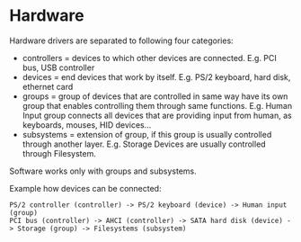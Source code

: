 # Hardware

Hardware drivers are separated to following four categories:

* controllers = devices to which other devices are connected. E.g. PCI bus, USB controller
* devices = end devices that work by itself. E.g. PS/2 keyboard, hard disk, ethernet card
* groups = group of devices that are controlled in same way have its own group that enables controlling them through same functions. E.g. Human Input group connects all devices that are providing input from human, as keyboards, mouses, HID devices...
* subsystems = extension of group, if this group is usually controlled through another layer. E.g. Storage Devices are usually controlled through Filesystem.

Software works only with groups and subsystems.

Example how devices can be connected:

```
PS/2 controller (controller) -> PS/2 keyboard (device) -> Human input (group)
PCI bus (controller) -> AHCI (controller) -> SATA hard disk (device) -> Storage (group) -> Filesystems (subsystem)
```